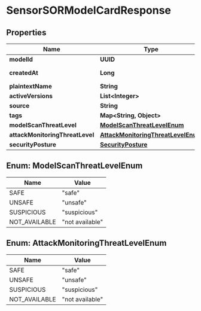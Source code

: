 

# SensorSORModelCardResponse


## Properties

| Name | Type | Description | Notes |
|------------ | ------------- | ------------- | -------------|
|**modelId** | **UUID** |  |  |
|**createdAt** | **Long** | Unix Nano Epoch |  |
|**plaintextName** | **String** |  |  |
|**activeVersions** | **List&lt;Integer&gt;** |  |  |
|**source** | **String** |  |  |
|**tags** | **Map&lt;String, Object&gt;** |  |  [optional] |
|**modelScanThreatLevel** | [**ModelScanThreatLevelEnum**](#ModelScanThreatLevelEnum) |  |  [optional] |
|**attackMonitoringThreatLevel** | [**AttackMonitoringThreatLevelEnum**](#AttackMonitoringThreatLevelEnum) |  |  [optional] |
|**securityPosture** | [**SecurityPosture**](SecurityPosture.md) |  |  [optional] |



## Enum: ModelScanThreatLevelEnum

| Name | Value |
|---- | -----|
| SAFE | &quot;safe&quot; |
| UNSAFE | &quot;unsafe&quot; |
| SUSPICIOUS | &quot;suspicious&quot; |
| NOT_AVAILABLE | &quot;not available&quot; |



## Enum: AttackMonitoringThreatLevelEnum

| Name | Value |
|---- | -----|
| SAFE | &quot;safe&quot; |
| UNSAFE | &quot;unsafe&quot; |
| SUSPICIOUS | &quot;suspicious&quot; |
| NOT_AVAILABLE | &quot;not available&quot; |



